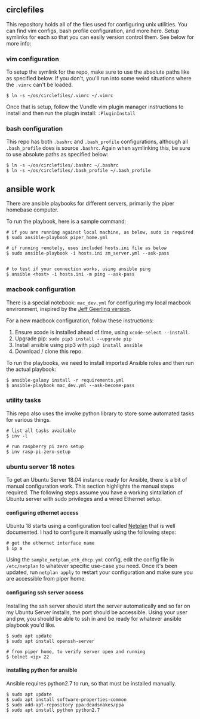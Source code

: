 ## circlefiles

This repository holds all of the files used for configuring unix utilities. You
can find vim configs, bash profile configuration, and more here. Setup symlinks
for each so that you can easily version control them. See below for more info:


### vim configuration

To setup the symlink for the repo, make sure to use the absolute paths like
as specified below. If you don't, you'll run into some weird situations where
the `.vimrc` can't be loaded.

```
$ ln -s ~/os/circlefiles/.vimrc ~/.vimrc
```

Once that is setup, follow the Vundle vim plugin manager instructions to
install and then run the plugin install: `:PluginInstall`

### bash configuration

This repo has both `.bashrc` and `.bash_profile` configurations, although all
`.bash_profile` does is source `.bashrc`. Again when symlinking this, be sure
to use absolute paths as specified below:

```
$ ln -s ~/os/circlefiles/.bashrc ~/.bashrc
$ ln -s ~/os/circlefiles/.bash_profile ~/.bash_profile
```

## ansible work

There are ansible playbooks for different servers, primarily the piper homebase
computer.

To run the playbook, here is a sample command:

```
# if you are running against local machine, as below, sudo is required
$ sudo ansible-playbook piper_home.yml 

# if running remotely, uses included hosts.ini file as below
$ sudo ansible-playbook -i hosts.ini zm_server.yml --ask-pass


# to test if your connection works, using ansible ping
$ ansible <host> -i hosts.ini -m ping --ask-pass
```

### macbook configuration

There is a special notebook: `mac_dev.yml` for configuring my local macbook
environment, inspired by the [Jeff Geerling version](https://github.com/geerlingguy/mac-dev-playbook).

For a new macbook configuration, follow these instructions:

1. Ensure xcode is installed ahead of time, using `xcode-select --install`.
2. Upgrade pip: `sudo pip3 install --upgrade pip`
3. Install ansible using pip3 with `pip3 install ansible`
4. Download / clone this repo.

To run the playbooks, we need to install imported Ansible roles and then run the actual playbook:
```
$ ansible-galaxy install -r requirements.yml 
$ ansible-playbook mac_dev.yml --ask-become-pass
```

### utility tasks

This repo also uses the invoke python library to store some automated tasks for
various things.

```
# list all tasks available
$ inv -l

# run raspberry pi zero setup
$ inv rasp-pi-zero-setup
```

### ubuntu server 18 notes

To get an Ubuntu Server 18.04 instance ready for Ansible, there is a bit of
manual configuration work. This section highlights the manual steps required.
The following steps assume you have a working sintallation of Ubuntu server
with sudo privileges and a wired Ethernet setup.

#### configuring ethernet access

Ubuntu 18 starts using a configuration tool called [Netplan](netplan) that is
well documented. I had to configure it manually using the following steps:

```
# get the ethernet interface name
$ ip a
```

Using the `sample_netplan_eth_dhcp.yml` config, edit the config file in
`/etc/netplan` to whatever specific use-case you need. Once it's been updated,
run `netplan apply` to restart your configuration and make sure you are
accessible from piper home.

#### configuring ssh server access

Installing the ssh server should start the server automatically and so far on
my Ubuntu Server installs, the port should be accessible. Using your user and
pw, you should be able to ssh in and be ready for whatever ansible playbook
you'd like.

```
$ sudo apt update
$ sudo apt install openssh-server

# from piper home, to verify server open and running
$ telnet <ip> 22
```

#### installing python for ansible

Ansible requires python2.7 to run, so that must be installed manually.

```
$ sudo apt update
$ sudo apt install software-properties-common
$ sudo add-apt-repository ppa:deadsnakes/ppa
$ sudo apt install python python2.7
```


[netplan]: https://netplan.io/

